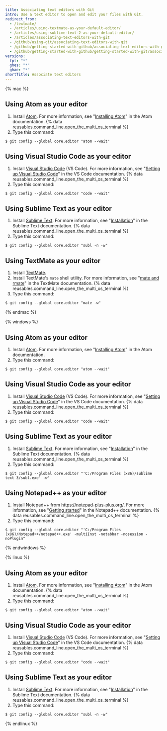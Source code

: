 ```yaml
---
title: Associating text editors with Git
intro: Use a text editor to open and edit your files with Git.
redirect_from:
  - /textmate/
  - /articles/using-textmate-as-your-default-editor/
  - /articles/using-sublime-text-2-as-your-default-editor/
  - /articles/associating-text-editors-with-git
  - /github/using-git/associating-text-editors-with-git
  - /github/getting-started-with-github/associating-text-editors-with-git
  - /github/getting-started-with-github/getting-started-with-git/associating-text-editors-with-git
versions:
  fpt: "*"
  ghes: "*"
  ghae: "*"
shortTitle: Associate text editors
---
```


{% mac %}

## Using Atom as your editor

1. Install [Atom](https://atom.io/). For more information, see "[Installing Atom](https://flight-manual.atom.io/getting-started/sections/installing-atom/)" in the Atom documentation.
   {% data reusables.command_line.open_the_multi_os_terminal %}
2. Type this command:

```shell
$ git config --global core.editor "atom --wait"
```

## Using Visual Studio Code as your editor

1. Install [Visual Studio Code](https://code.visualstudio.com/) (VS Code). For more information, see "[Setting up Visual Studio Code](https://code.visualstudio.com/Docs/setup/setup-overview)" in the VS Code documentation.
   {% data reusables.command_line.open_the_multi_os_terminal %}
2. Type this command:

```shell
$ git config --global core.editor "code --wait"
```

## Using Sublime Text as your editor

1. Install [Sublime Text](https://www.sublimetext.com/). For more information, see "[Installation](https://docs.sublimetext.io/guide/getting-started/installation.html)" in the Sublime Text documentation.
   {% data reusables.command_line.open_the_multi_os_terminal %}
2. Type this command:

```shell
$ git config --global core.editor "subl -n -w"
```

## Using TextMate as your editor

1. Install [TextMate](https://macromates.com/).
2. Install TextMate's `mate` shell utility. For more information, see "[mate and rmate](https://macromates.com/blog/2011/mate-and-rmate/)" in the TextMate documentation.
   {% data reusables.command_line.open_the_multi_os_terminal %}
3. Type this command:

```shell
$ git config --global core.editor "mate -w"
```

{% endmac %}

{% windows %}

## Using Atom as your editor

1. Install [Atom](https://atom.io/). For more information, see "[Installing Atom](https://flight-manual.atom.io/getting-started/sections/installing-atom/)" in the Atom documentation.
2. Type this command:

```shell
$ git config --global core.editor "atom --wait"
```

## Using Visual Studio Code as your editor

1. Install [Visual Studio Code](https://code.visualstudio.com/) (VS Code). For more information, see "[Setting up Visual Studio Code](https://code.visualstudio.com/Docs/setup/setup-overview)" in the VS Code documentation.
   {% data reusables.command_line.open_the_multi_os_terminal %}
2. Type this command:

```shell
$ git config --global core.editor "code --wait"
```

## Using Sublime Text as your editor

1. Install [Sublime Text](https://www.sublimetext.com/). For more information, see "[Installation](https://docs.sublimetext.io/guide/getting-started/installation.html)" in the Sublime Text documentation.
   {% data reusables.command_line.open_the_multi_os_terminal %}
2. Type this command:

```shell
$ git config --global core.editor "'C:/Program Files (x86)/sublime text 3/subl.exe' -w"
```

## Using Notepad++ as your editor

1. Install Notepad++ from https://notepad-plus-plus.org/. For more information, see "[Getting started](https://npp-user-manual.org/docs/getting-started/)" in the Notepad++ documentation.
   {% data reusables.command_line.open_the_multi_os_terminal %}
2. Type this command:

```shell
$ git config --global core.editor "'C:/Program Files (x86)/Notepad++/notepad++.exe' -multiInst -notabbar -nosession -noPlugin"
```

{% endwindows %}

{% linux %}

## Using Atom as your editor

1. Install [Atom](https://atom.io/). For more information, see "[Installing Atom](https://flight-manual.atom.io/getting-started/sections/installing-atom/)" in the Atom documentation.
   {% data reusables.command_line.open_the_multi_os_terminal %}
2. Type this command:

```shell
$ git config --global core.editor "atom --wait"
```

## Using Visual Studio Code as your editor

1. Install [Visual Studio Code](https://code.visualstudio.com/) (VS Code). For more information, see "[Setting up Visual Studio Code](https://code.visualstudio.com/Docs/setup/setup-overview)" in the VS Code documentation.
   {% data reusables.command_line.open_the_multi_os_terminal %}
2. Type this command:

```shell
$ git config --global core.editor "code --wait"
```

## Using Sublime Text as your editor

1. Install [Sublime Text](https://www.sublimetext.com/). For more information, see "[Installation](https://docs.sublimetext.io/guide/getting-started/installation.html)" in the Sublime Text documentation.
   {% data reusables.command_line.open_the_multi_os_terminal %}
2. Type this command:

```shell
$ git config --global core.editor "subl -n -w"
```

{% endlinux %}
